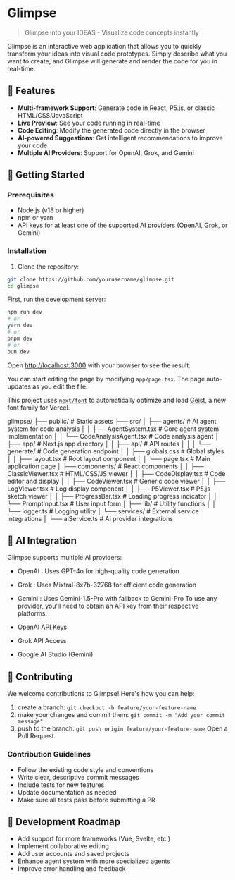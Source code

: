 # Glimpse

> Glimpse into your IDEAS - Visualize code concepts instantly

Glimpse is an interactive web application that allows you to quickly transform your ideas into visual code prototypes. Simply describe what you want to create, and Glimpse will generate and render the code for you in real-time.

## 🌟 Features

- **Multi-framework Support**: Generate code in React, P5.js, or classic HTML/CSS/JavaScript
- **Live Preview**: See your code running in real-time
- **Code Editing**: Modify the generated code directly in the browser
- **AI-powered Suggestions**: Get intelligent recommendations to improve your code
- **Multiple AI Providers**: Support for OpenAI, Grok, and Gemini

## 🚀 Getting Started

### Prerequisites

- Node.js (v18 or higher)
- npm or yarn
- API keys for at least one of the supported AI providers (OpenAI, Grok, or Gemini)

### Installation

1. Clone the repository:

```bash
git clone https://github.com/yourusername/glimpse.git
cd glimpse
```

First, run the development server:

```bash
npm run dev
# or
yarn dev
# or
pnpm dev
# or
bun dev
```

Open [http://localhost:3000](http://localhost:3000) with your browser to see the result.

You can start editing the page by modifying `app/page.tsx`. The page auto-updates as you edit the file.

This project uses [`next/font`](https://nextjs.org/docs/app/building-your-application/optimizing/fonts) to automatically optimize and load [Geist](https://vercel.com/font), a new font family for Vercel.

glimpse/
├── public/                  # Static assets
├── src/
│   ├── agents/              # AI agent system for code analysis
│   │   ├── AgentSystem.tsx  # Core agent system implementation
│   │   └── CodeAnalysisAgent.tsx # Code analysis agent
│   ├── app/                 # Next.js app directory
│   │   ├── api/             # API routes
│   │   │   └── generate/    # Code generation endpoint
│   │   ├── globals.css      # Global styles
│   │   ├── layout.tsx       # Root layout component
│   │   └── page.tsx         # Main application page
│   ├── components/          # React components
│   │   ├── ClassicViewer.tsx # HTML/CSS/JS viewer
│   │   ├── CodeDisplay.tsx  # Code editor and display
│   │   ├── CodeViewer.tsx   # Generic code viewer
│   │   ├── LogViewer.tsx    # Log display component
│   │   ├── P5Viewer.tsx     # P5.js sketch viewer
│   │   ├── ProgressBar.tsx  # Loading progress indicator
│   │   └── PromptInput.tsx  # User input form
│   ├── lib/                 # Utility functions
│   │   └── logger.ts        # Logging utility
│   └── services/            # External service integrations
│       └── aiService.ts     # AI provider integrations

## 🧠 AI Integration
Glimpse supports multiple AI providers:

- OpenAI : Uses GPT-4o for high-quality code generation
- Grok : Uses Mixtral-8x7b-32768 for efficient code generation
- Gemini : Uses Gemini-1.5-Pro with fallback to Gemini-Pro
To use any provider, you'll need to obtain an API key from their respective platforms:

- OpenAI API Keys
- Grok API Access
- Google AI Studio (Gemini)
## 🤝 Contributing
We welcome contributions to Glimpse! Here's how you can help:

1. create a branch:
`git checkout -b feature/your-feature-name`
2. make your changes and commit them:
`git commit -m "Add your commit message"`
3. push to the branch:
`git push origin feature/your-feature-name`
Open a Pull Request.

### Contribution Guidelines
- Follow the existing code style and conventions
- Write clear, descriptive commit messages
- Include tests for new features
- Update documentation as needed
- Make sure all tests pass before submitting a PR
## 📝 Development Roadmap
- Add support for more frameworks (Vue, Svelte, etc.)
- Implement collaborative editing
- Add user accounts and saved projects
- Enhance agent system with more specialized agents
- Improve error handling and feedback